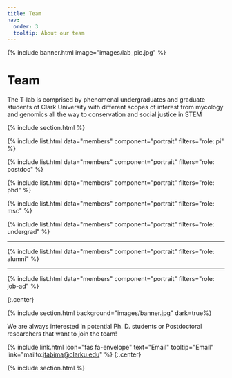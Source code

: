 ```yaml
---
title: Team
nav:
  order: 3
  tooltip: About our team
---
```


{% include banner.html image="images/lab_pic.jpg" %}

# <i class="fas fa-users"></i>Team

The T-lab is comprised by phenomenal undergraduates and graduate students of Clark University with different scopes of interest from mycology and genomics all the way to conservation and social justice in STEM

{% include section.html %}

{%
  include list.html
  data="members"
  component="portrait"
  filters="role: pi"
%}

{%
  include list.html
  data="members"
  component="portrait"
  filters="role: postdoc"
%}

{%
  include list.html
  data="members"
  component="portrait"
  filters="role: phd"
%}

{%
  include list.html
  data="members"
  component="portrait"
  filters="role: msc"
%}

{%
  include list.html
  data="members"
  component="portrait"
  filters="role: undergrad"
%}

***

{%
  include list.html
  data="members"
  component="portrait"
  filters="role: alumni"
%}

***

{%
  include list.html
  data="members"
  component="portrait"
  filters="role: job-ad"
%}

{:.center}

{% include section.html background="images/banner.jpg" dark=true%}

We are always interested in potential Ph. D. students or Postdoctoral researchers that want to join the team!

{%
  include link.html
  icon="fas fa-envelope"
  text="Email"
  tooltip="Email"
  link="mailto:jtabima@clarku.edu"
%}
{:.center}

{% include section.html %}
